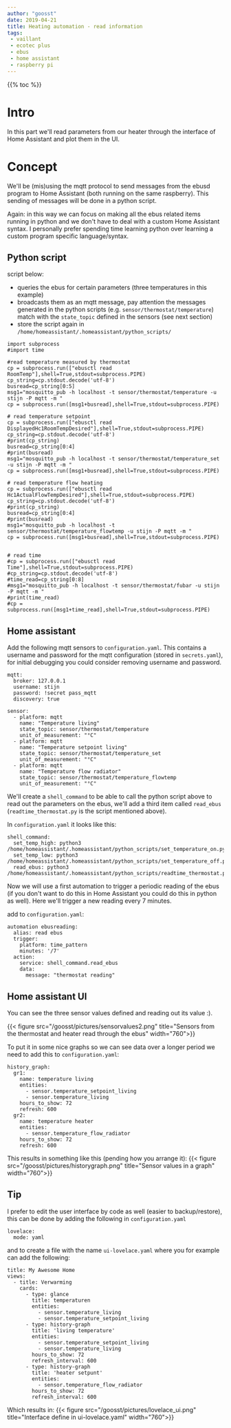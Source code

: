 ```yaml
---
author: "goosst"
date: 2019-04-21
title: Heating automation - read information
tags:
 - vaillant
 - ecotec plus
 - ebus
 - home assistant
 - raspberry pi
---
```


{{% toc %}}

# Intro
In this part we'll read parameters from our heater through the interface of Home Assistant and plot them in the UI.


# Concept

We'll be (mis)using the mqtt protocol to send messages from the ebusd program to Home Assistant (both running on the same raspberry). This sending of messages will be done in a python script.

Again: in this way we can focus on making all the ebus related items running in python and we don't have to deal with a custom Home Assistant syntax. I personally prefer spending time learning python over learning a custom program specific language/syntax.


## Python script

script below:

* queries the ebus for certain parameters (three temperatures in this example)
* broadcasts them as an mqtt message, pay attention the messages generated in the python scripts (e.g. `sensor/thermostat/temperature`) match with the `state_topic` defined in the sensors (see next section)
* store the script again in `/home/homeassistant/.homeassistant/python_scripts/`

```
import subprocess
#import time

#read temperature measured by thermostat
cp = subprocess.run(["ebusctl read RoomTemp"],shell=True,stdout=subprocess.PIPE)
cp_string=cp.stdout.decode('utf-8')
busread=cp_string[0:5]
msg1="mosquitto_pub -h localhost -t sensor/thermostat/temperature -u stijn -P mqtt -m "
cp = subprocess.run([msg1+busread],shell=True,stdout=subprocess.PIPE)

# read temperature setpoint
cp = subprocess.run(["ebusctl read DisplayedHc1RoomTempDesired"],shell=True,stdout=subprocess.PIPE)
cp_string=cp.stdout.decode('utf-8')
#print(cp_string)
busread=cp_string[0:4]
#print(busread)
msg1="mosquitto_pub -h localhost -t sensor/thermostat/temperature_set -u stijn -P mqtt -m "
cp = subprocess.run([msg1+busread],shell=True,stdout=subprocess.PIPE)

# read temperature flow heating
cp = subprocess.run(["ebusctl read Hc1ActualFlowTempDesired"],shell=True,stdout=subprocess.PIPE)
cp_string=cp.stdout.decode('utf-8')
#print(cp_string)
busread=cp_string[0:4]
#print(busread)
msg1="mosquitto_pub -h localhost -t sensor/thermostat/temperature_flowtemp -u stijn -P mqtt -m "
cp = subprocess.run([msg1+busread],shell=True,stdout=subprocess.PIPE)


# read time
#cp = subprocess.run(["ebusctl read Time"],shell=True,stdout=subprocess.PIPE)
#cp_string=cp.stdout.decode('utf-8')
#time_read=cp_string[0:8]
#msg1="mosquitto_pub -h localhost -t sensor/thermostat/fubar -u stijn -P mqtt -m "
#print(time_read)
#cp = subprocess.run([msg1+time_read],shell=True,stdout=subprocess.PIPE)
```


## Home assistant

Add the following mqtt sensors to `configuration.yaml`. This contains a username and password for the mqtt configuration (stored in `secrets.yaml`), for initial debugging you could consider removing username and password.

```
mqtt:
  broker: 127.0.0.1
  username: stijn
  password: !secret pass_mqtt
  discovery: true

sensor:
  - platform: mqtt
    name: "Temperature living"
    state_topic: sensor/thermostat/temperature
    unit_of_measurement: "°C"
  - platform: mqtt
    name: "Temperature setpoint living"
    state_topic: sensor/thermostat/temperature_set
    unit_of_measurement: "°C"
  - platform: mqtt
    name: "Temperature flow radiator"
    state_topic: sensor/thermostat/temperature_flowtemp
    unit_of_measurement: "°C"
```

We'll create a `shell_command` to be able to call the python script above to read out the parameters on the ebus, we'll add a third item called `read_ebus` (`readtime_thermostat.py` is the script mentioned above).

In `configuration.yaml` it looks like this:

```
shell_command:
  set_temp_high: python3 /home/homeassistant/.homeassistant/python_scripts/set_temperature_on.py
  set_temp_low: python3 /home/homeassistant/.homeassistant/python_scripts/set_temperature_off.py
  read_ebus: python3 /home/homeassistant/.homeassistant/python_scripts/readtime_thermostat.py
```

Now we will use a first automation to trigger a periodic reading of the ebus (if you don't want to do this in Home Assistant you could do this in python as well). Here we'll trigger a new reading every 7 minutes.

add to `configuration.yaml`:

```
automation ebusreading:
  alias: read ebus
  trigger:
    platform: time_pattern
    minutes: '/7'
  action:
    service: shell_command.read_ebus
    data:
      message: "thermostat reading"
```



## Home assistant UI

You can see the three sensor values defined and reading out its value :).

{{< figure src="/goosst/pictures/sensorvalues2.png" title="Sensors from the thermostat and heater read through the ebus" width="760">}}


To put it in some nice graphs so we can see data over a longer period we need to add this to `configuration.yaml`:


```
history_graph:
  gr1:
    name: temperature living
    entities:
      - sensor.temperature_setpoint_living
      - sensor.temperature_living
    hours_to_show: 72
    refresh: 600
  gr2:
    name: temperature heater
    entities:
      - sensor.temperature_flow_radiator
    hours_to_show: 72
    refresh: 600
```

This results in something like this (pending how you arrange it):
{{< figure src="/goosst/pictures/historygraph.png" title="Sensor values in a graph" width="760">}}

## Tip

I prefer to edit the user interface by code as well (easier to backup/restore), this can be done by adding the following in `configuration.yaml`

```
lovelace:
  mode: yaml
```

and to create a file with the name `ui-lovelace.yaml` where you for example can add the following:

```
title: My Awesome Home
views:
  - title: Verwarming
    cards:
      - type: glance
        title: temperaturen
        entities:
          - sensor.temperature_living
          - sensor.temperature_setpoint_living
      - type: history-graph
        title: 'living temperature'
        entities:
          - sensor.temperature_setpoint_living
          - sensor.temperature_living
        hours_to_show: 72
        refresh_interval: 600
      - type: history-graph
        title: 'heater setpunt'
        entities:
          - sensor.temperature_flow_radiator
        hours_to_show: 72
        refresh_interval: 600
```

Which results in:
{{< figure src="/goosst/pictures/lovelace_ui.png" title="Interface define in ui-lovelace.yaml" width="760">}}

<!-- {{< ama3 >}} -->
